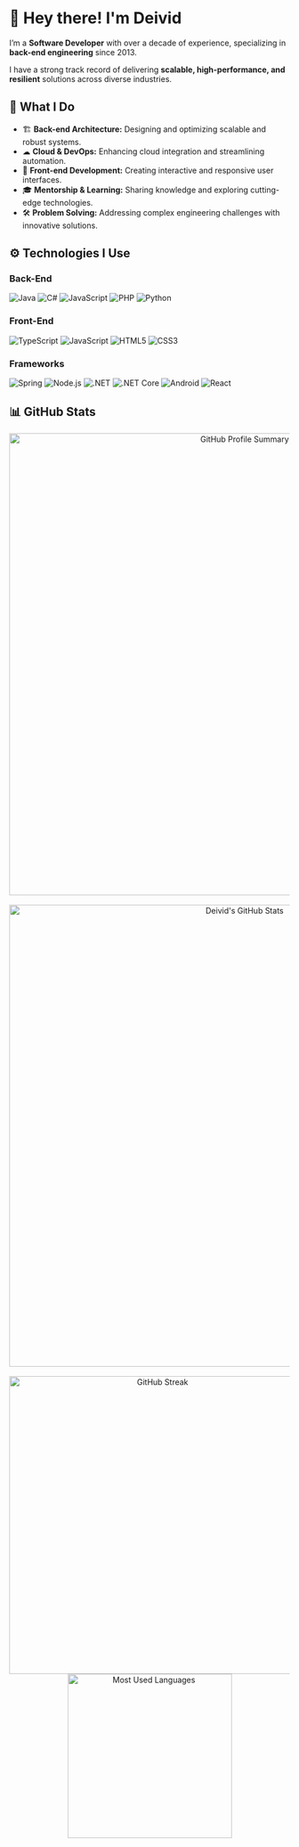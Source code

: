 # 👋 Hey there! I'm Deivid

I’m a **Software Developer** with over a decade of experience, specializing in **back-end engineering** since 2013.

I have a strong track record of delivering **scalable, high-performance, and resilient** solutions across diverse industries.  

## 🚀 What I Do  
- 🏗 **Back-end Architecture:** Designing and optimizing scalable and robust systems.  
- ☁ **Cloud & DevOps:** Enhancing cloud integration and streamlining automation.
- 🎨 **Front-end Development:** Creating interactive and responsive user interfaces.  
- 🎓 **Mentorship & Learning:** Sharing knowledge and exploring cutting-edge technologies.  
- 🛠 **Problem Solving:** Addressing complex engineering challenges with innovative solutions.  
  
## ⚙️ Technologies I Use

### Back-End

![Java](https://img.shields.io/badge/Java-%23F8981D?style=for-the-badge&logo=java&logoColor=white)
![C#](https://img.shields.io/badge/C%23-%23E2E2E2?style=for-the-badge&logo=c-sharp&logoColor=black)
![JavaScript](https://img.shields.io/badge/JavaScript-%23F7DF1E?style=for-the-badge&logo=javascript&logoColor=black)
![PHP](https://img.shields.io/badge/PHP-%23777777?style=for-the-badge&logo=php&logoColor=white)
![Python](https://img.shields.io/badge/Python-%233776CC?style=for-the-badge&logo=python&logoColor=white)

### Front-End

![TypeScript](https://img.shields.io/badge/TypeScript-%233178C6?style=for-the-badge&logo=typescript&logoColor=white)
![JavaScript](https://img.shields.io/badge/JavaScript-%23F7DF1E?style=for-the-badge&logo=javascript&logoColor=black)
![HTML5](https://img.shields.io/badge/HTML5-%23E34F26?style=for-the-badge&logo=html5&logoColor=white)
![CSS3](https://img.shields.io/badge/CSS3-%231572B6?style=for-the-badge&logo=css3&logoColor=white)

### Frameworks

![Spring](https://img.shields.io/badge/Spring-%236DB33F?style=for-the-badge&logo=spring&logoColor=white)
![Node.js](https://img.shields.io/badge/Node.js-%23F7DF1E?style=for-the-badge&logo=node.js&logoColor=black)
![.NET](https://img.shields.io/badge/.NET-%230078D4?style=for-the-badge&logo=.net&logoColor=white)
![.NET Core](https://img.shields.io/badge/.NET_Core-%23000000?style=for-the-badge&logo=.net-core&logoColor=white)
![Android](https://img.shields.io/badge/Android-%233DDC84?style=for-the-badge&logo=android&logoColor=white)
![React](https://img.shields.io/badge/React-%2300D9D9?style=for-the-badge&logo=react&logoColor=black)


## 📊  GitHub Stats

<div align="center">
  <a href="https://github.com/deividsantosr">
    <img align="center" src="https://github-profile-summary-cards.vercel.app/api/cards/profile-details?username=deividsantosr&theme=radical&hide_border=true" alt="GitHub Profile Summary" width="830" />
  </a>
</div>
<br>

<div align="center">
  <a href="https://github.com/deividsantosr">
    <img align="center" src="https://github-readme-stats.vercel.app/api?username=deividsantosr&show_icons=true&theme=radical&hide_border=true" alt="Deivid's GitHub Stats" width="830" />
  </a>
</div>
<br>

<div align="center">
  <a href="https://github.com/deividsantosr">
    <img align="center" src="https://github-readme-streak-stats.herokuapp.com/?user=deividsantosr&theme=radical&hide_border=true" alt="GitHub Streak" width="535" />
  </a>

  <a href="https://github.com/deividsantosr" style="text-decoration: none;">
    <img align="center" src="https://github-readme-stats.vercel.app/api/top-langs/?username=deividsantosr&layout=compact&langs_count=10&theme=radical&hide_border=true" alt="Most Used Languages" width="295" />
  </a> 
</div>
